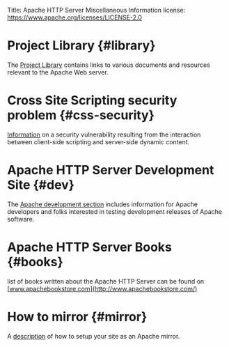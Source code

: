 Title: Apache HTTP Server Miscellaneous Information
license: https://www.apache.org/licenses/LICENSE-2.0

# Project Library  {#library}

The [Project Library](../library/) contains links to various documents and
resources relevant to the Apache Web server.

# Cross Site Scripting security problem  {#css-security}

[Information](css-security/) on a security vulnerability resulting from the
interaction between client-side scripting and server-side dynamic content.

# Apache HTTP Server Development Site  {#dev}

The [Apache development section](../dev/) includes information for Apache
developers and folks interested in testing development releases of Apache
software.

# Apache HTTP Server Books  {#books}

list of books written about the Apache HTTP Server can be found on
[www.apachebookstore.com](http://www.apachebookstore.com/) 

# How to mirror  {#mirror}

A [description](http://www.apache.org/info/how-to-mirror.html) of how to
setup your site as an Apache mirror.

